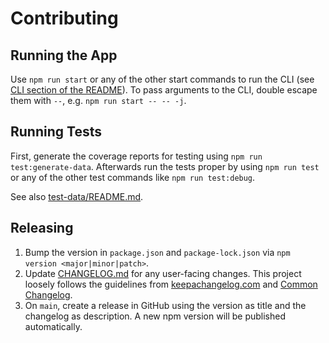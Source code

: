 # Contributing

## Running the App

Use `npm run start` or any of the other start commands to run the CLI (see [CLI section of the README](./README.md#cli)). To pass arguments to the CLI, double escape them with `--`, e.g. `npm run start -- -- -j`.

## Running Tests

First, generate the coverage reports for testing using `npm run test:generate-data`.
Afterwards run the tests proper by using `npm run test` or any of the other test commands like `npm run test:debug`.

See also [test-data/README.md](test-data/README.md).

## Releasing

1. Bump the version in `package.json` and `package-lock.json` via `npm version <major|minor|patch>`.
2. Update [CHANGELOG.md](./CHANGELOG.md) for any user-facing changes. This project loosely follows the guidelines from [keepachangelog.com](https://keepachangelog.com/) and [Common Changelog](https://github.com/vweevers/common-changelog).
3. On `main`, create a release in GitHub using the version as title and the changelog as description. A new npm version will be published automatically.
